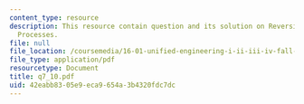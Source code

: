 ```yaml
---
content_type: resource
description: This resource contain question and its solution on Reversible and Irreversible
  Processes.
file: null
file_location: /coursemedia/16-01-unified-engineering-i-ii-iii-iv-fall-2005-spring-2006/42eabb8305e9eca9654a3b4320fdc7dc_q7_10.pdf
file_type: application/pdf
resourcetype: Document
title: q7_10.pdf
uid: 42eabb83-05e9-eca9-654a-3b4320fdc7dc
---
```


